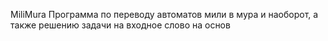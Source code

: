 MiliMura
Программа по переводу автоматов мили в мура и наоборот, а также решению задачи на входное слово на основ
